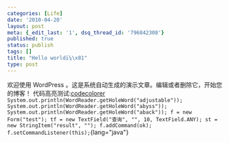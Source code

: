 ```yaml
---
categories: [Life]
date: '2010-04-20'
layout: post
meta: {_edit_last: '1', dsq_thread_id: '796842308'}
published: true
status: publish
tags: []
title: "Hello worldï¼\x81"
type: post
---
```

欢迎使用 WordPress
。这是系统自动生成的演示文章。编辑或者删除它，开始您的博客！
代码高亮测试:[codecolorer](http://wordpress.org/extend/plugins/codecolorer/installation/)
`System.out.println(WordReader.getHoleWord("adjustable")); System.out.println(WordReader.getHoleWord("abyss")); System.out.println(WordReader.getHoleWord("aback")); f = new Form("test"); tf = new TextField("查询", "", 10, TextField.ANY); st = new StringItem("result", ""); f.addCommand(ok); f.setCommandListener(this);`{lang="java"}
